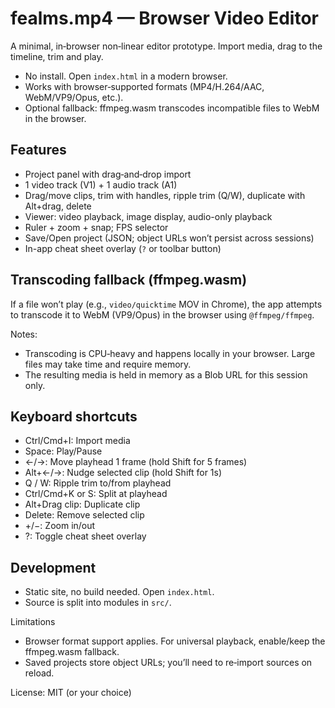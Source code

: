 # fealms.mp4 — Browser Video Editor

A minimal, in‑browser non‑linear editor prototype. Import media, drag to the timeline, trim and play.

- No install. Open `index.html` in a modern browser.
- Works with browser‑supported formats (MP4/H.264/AAC, WebM/VP9/Opus, etc.).
- Optional fallback: ffmpeg.wasm transcodes incompatible files to WebM in the browser.

## Features
- Project panel with drag‑and‑drop import
- 1 video track (V1) + 1 audio track (A1)
- Drag/move clips, trim with handles, ripple trim (Q/W), duplicate with Alt+drag, delete
- Viewer: video playback, image display, audio-only playback
- Ruler + zoom + snap; FPS selector
- Save/Open project (JSON; object URLs won’t persist across sessions)
- In-app cheat sheet overlay (`?` or toolbar button)

## Transcoding fallback (ffmpeg.wasm)
If a file won’t play (e.g., `video/quicktime` MOV in Chrome), the app attempts to transcode it to WebM (VP9/Opus) in the browser using `@ffmpeg/ffmpeg`.

Notes:
- Transcoding is CPU‑heavy and happens locally in your browser. Large files may take time and require memory.
- The resulting media is held in memory as a Blob URL for this session only.

## Keyboard shortcuts
- Ctrl/Cmd+I: Import media
- Space: Play/Pause
- ←/→: Move playhead 1 frame (hold Shift for 5 frames)
- Alt+←/→: Nudge selected clip (hold Shift for 1s)
- Q / W: Ripple trim to/from playhead
- Ctrl/Cmd+K or S: Split at playhead
- Alt+Drag clip: Duplicate clip
- Delete: Remove selected clip
- +/−: Zoom in/out
- ?: Toggle cheat sheet overlay

## Development
- Static site, no build needed. Open `index.html`.
- Source is split into modules in `src/`.

Limitations
- Browser format support applies. For universal playback, enable/keep the ffmpeg.wasm fallback.
- Saved projects store object URLs; you’ll need to re‑import sources on reload.

License: MIT (or your choice)
